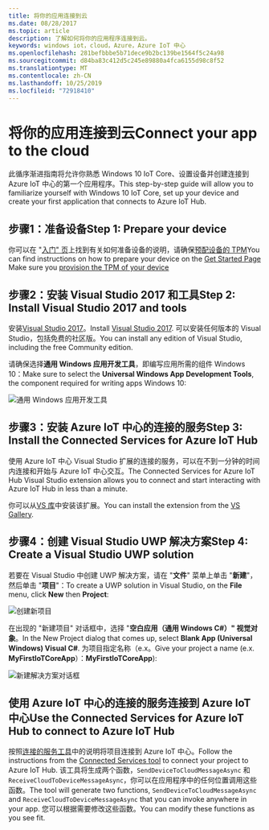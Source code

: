 ```yaml
---
title: 将你的应用连接到云
ms.date: 08/28/2017
ms.topic: article
description: 了解如何将你的应用程序连接到云。
keywords: windows iot，cloud，Azure，Azure IoT 中心
ms.openlocfilehash: 281befbbbe5b71dece9b2bc139be1564f5c24a98
ms.sourcegitcommit: d84ba83c412d5c245e89880a4fca6155d98c8f52
ms.translationtype: MT
ms.contentlocale: zh-CN
ms.lasthandoff: 10/25/2019
ms.locfileid: "72918410"
---
```

# <a name="connect-your-app-to-the-cloud"></a><span data-ttu-id="7daae-104">将你的应用连接到云</span><span class="sxs-lookup"><span data-stu-id="7daae-104">Connect your app to the cloud</span></span>

<span data-ttu-id="7daae-105">此循序渐进指南将允许你熟悉 Windows 10 IoT Core、设置设备并创建连接到 Azure IoT 中心的第一个应用程序。</span><span class="sxs-lookup"><span data-stu-id="7daae-105">This step-by-step guide will allow you to familiarize yourself with Windows 10 IoT Core, set up your device and create your first application that connects to Azure IoT Hub.</span></span>

## <a name="step-1-prepare-your-device"></a><span data-ttu-id="7daae-106">步骤1：准备设备</span><span class="sxs-lookup"><span data-stu-id="7daae-106">Step 1: Prepare your device</span></span>

<span data-ttu-id="7daae-107">你可以在 "[入门" 页](https://developer.microsoft.com/en-us/windows/iot/getstarted)上找到有关如何准备设备的说明，请确保[预配设备的 TPM](../connect-to-cloud/ConnectDeviceToCloud.md)</span><span class="sxs-lookup"><span data-stu-id="7daae-107">You can find instructions on how to prepare your device on the [Get Started Page](https://developer.microsoft.com/en-us/windows/iot/getstarted) Make sure you [provision the TPM of your device](../connect-to-cloud/ConnectDeviceToCloud.md)</span></span>

## <a name="step-2-install-visual-studio-2017-and-tools"></a><span data-ttu-id="7daae-108">步骤2：安装 Visual Studio 2017 和工具</span><span class="sxs-lookup"><span data-stu-id="7daae-108">Step 2: Install Visual Studio 2017 and tools</span></span>

<span data-ttu-id="7daae-109">安装[Visual Studio 2017](https://go.microsoft.com/fwlink/?linkid=845271)。</span><span class="sxs-lookup"><span data-stu-id="7daae-109">Install [Visual Studio 2017](https://go.microsoft.com/fwlink/?linkid=845271).</span></span> <span data-ttu-id="7daae-110">可以安装任何版本的 Visual Studio，包括免费的社区版。</span><span class="sxs-lookup"><span data-stu-id="7daae-110">You can install any edition of Visual Studio, including the free Community edition.</span></span>

<span data-ttu-id="7daae-111">请确保选择**通用 Windows 应用开发工具**，即编写应用所需的组件 Windows 10：</span><span class="sxs-lookup"><span data-stu-id="7daae-111">Make sure to select the **Universal Windows App Development Tools**, the component required for writing apps Windows 10:</span></span>

![通用 Windows 应用开发工具](../media/ConnectAppToCloud/install_tools_for_windows10.png)

## <a name="step-3-install-the-connected-services-for-azure-iot-hub"></a><span data-ttu-id="7daae-113">步骤3：安装 Azure IoT 中心的连接的服务</span><span class="sxs-lookup"><span data-stu-id="7daae-113">Step 3: Install the Connected Services for Azure IoT Hub</span></span>

<span data-ttu-id="7daae-114">使用 Azure IoT 中心 Visual Studio 扩展的连接的服务，可以在不到一分钟的时间内连接和开始与 Azure IoT 中心交互。</span><span class="sxs-lookup"><span data-stu-id="7daae-114">The Connected Services for Azure IoT Hub Visual Studio extension allows you to connect and start interacting with Azure IoT Hub in less than a minute.</span></span>

<span data-ttu-id="7daae-115">你可以从[VS 库](https://aka.ms/azure-iot-hub-vs-2017-cs-vs-gallery)中安装该扩展。</span><span class="sxs-lookup"><span data-stu-id="7daae-115">You can install the extension from the [VS Gallery](https://aka.ms/azure-iot-hub-vs-2017-cs-vs-gallery).</span></span>

## <a name="step-4-create-a-visual-studio-uwp-solution"></a><span data-ttu-id="7daae-116">步骤4：创建 Visual Studio UWP 解决方案</span><span class="sxs-lookup"><span data-stu-id="7daae-116">Step 4: Create a Visual Studio UWP solution</span></span>

<span data-ttu-id="7daae-117">若要在 Visual Studio 中创建 UWP 解决方案，请在 "**文件**" 菜单上单击 "**新建**"，然后单击 "**项目**"：</span><span class="sxs-lookup"><span data-stu-id="7daae-117">To create a UWP solution in Visual Studio, on the **File** menu, click **New** then **Project**:</span></span>

![创建新项目](../media/ConnectAppToCloud/new_project_menu.png)

<span data-ttu-id="7daae-119">在出现的 "新建项目" 对话框中，选择 "**空白应用（通用 Windows C#）" 视觉对象**。</span><span class="sxs-lookup"><span data-stu-id="7daae-119">In the New Project dialog that comes up, select **Blank App (Universal Windows) Visual C#**.</span></span> <span data-ttu-id="7daae-120">为项目指定名称（e.x。</span><span class="sxs-lookup"><span data-stu-id="7daae-120">Give your project a name (e.x.</span></span> <span data-ttu-id="7daae-121">**MyFirstIoTCoreApp**）：</span><span class="sxs-lookup"><span data-stu-id="7daae-121">**MyFirstIoTCoreApp**):</span></span>

![新建解决方案对话框](../media/ConnectAppToCloud/new_solution.png)

## <a name="use-the-connected-services-for-azure-iot-hub-to-connect-to-azure-iot-hub"></a><span data-ttu-id="7daae-123">使用 Azure IoT 中心的连接的服务连接到 Azure IoT 中心</span><span class="sxs-lookup"><span data-stu-id="7daae-123">Use the Connected Services for Azure IoT Hub to connect to Azure IoT Hub</span></span>

<span data-ttu-id="7daae-124">按照[连接的服务工具](https://aka.ms/azure-iot-hub-vs-2017-cs-vs-gallery)中的说明将项目连接到 Azure IoT 中心。</span><span class="sxs-lookup"><span data-stu-id="7daae-124">Follow the instructions from the [Connected Services tool](https://aka.ms/azure-iot-hub-vs-2017-cs-vs-gallery) to connect your project to Azure IoT Hub.</span></span> <span data-ttu-id="7daae-125">该工具将生成两个函数，`SendDeviceToCloudMessageAsync` 和 `ReceiveCloudToDeviceMessageAsync`，你可以在应用程序中的任何位置调用这些函数。</span><span class="sxs-lookup"><span data-stu-id="7daae-125">The tool will generate two functions, `SendDeviceToCloudMessageAsync` and `ReceiveCloudToDeviceMessageAsync` that you can invoke anywhere in your app.</span></span> <span data-ttu-id="7daae-126">您可以根据需要修改这些函数。</span><span class="sxs-lookup"><span data-stu-id="7daae-126">You can modify these functions as you see fit.</span></span>  

